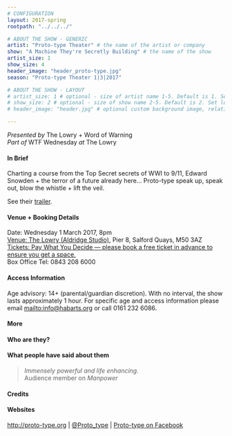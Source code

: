 ```yaml
---
# CONFIGURATION
layout: 2017-spring
rootpath: "../../../"

# ABOUT THE SHOW - GENERIC
artist: "Proto-type Theater" # the name of the artist or company
show: "A Machine They're Secretly Building" # the name of the show
artist_size: 1
show_size: 4
header_image: "header_proto-type.jpg"    
season: "Proto-type Theater 1|3|2017"

# ABOUT THE SHOW - LAYOUT
# artist_size: 1 # optional - size of artist name 1-5. Default is 1. Set longer names to lower values
# show_size: 2 # optional - size of show name 2-5. Default is 2. Set longer names to lower values
# header_image: "header.jpg" # optional custom background image, relative to current page

---
```

*Presented by* The Lowry + Word of Warning<br>*Part of* WTF Wednesday *at* The Lowry          
         
#### In Brief      
Charting a course from the Top Secret secrets of WWI to 9/11, Edward Snowden + the terror of a future already here… Proto-type speak up, speak out, blow the whistle + lift the veil.            
          
See their <a href="http://vimeo.com/?" target="_blank">trailer</a>.        
         
#### Venue + Booking Details    
Date: Wednesday 1 March 2017, 8pm          
<a href="http://www.thelowry.com/plan-your-visit/getting-here" target="_blank">Venue: The Lowry (Aldridge Studio)</a>, Pier 8, Salford Quays, M50 3AZ         
<a href="http://www.thelowry.com/event/a-machine-theyre-secretly-building" target="_blank">Tickets: Pay What You Decide — please book a free ticket in advance to ensure you get a space.</a>         
Box Office Tel: 0843 208 6000          
          
#### Access Information        
Age advisory: 14+ (parental/guardian discretion). With no interval, the show lasts approximately 1 hour. For specific age and access information please email <mailto:info@habarts.org> or call 0161 232 6086.     
             
#### More         

         
#### Who are they?        
          
#### What people have said about them         
>*Immensely powerful and life enhancing.*<br>Audience member on *Manpower*          
        
#### Credits          
         
#### Websites          
<a href="http://proto-type.org" target="_blank">http://proto-type.org</a> | <a href="http://twitter.com/Proto_type" target="_blank">@Proto_type</a> | <a href="http://facebook.com/prototypetheater" target="_blank">Proto-type on Facebook</a>
